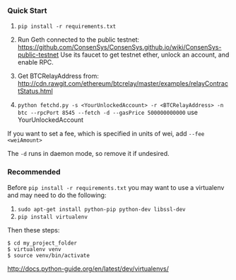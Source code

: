 ### Quick Start

1. `pip install -r requirements.txt`

1. Run Geth connected to the public testnet: https://github.com/ConsenSys/ConsenSys.github.io/wiki/ConsenSys-public-testnet  Use its faucet to get testnet ether, unlock an account, and enable RPC.

1. Get BTCRelayAddress from: http://cdn.rawgit.com/ethereum/btcrelay/master/examples/relayContractStatus.html

1. `python fetchd.py -s <YourUnlockedAccount> -r <BTCRelayAddress> -n btc --rpcPort 8545 --fetch -d --gasPrice 500000000000`  use YourUnlockedAccount

If you want to set a fee, which is specified in units of wei, add `--fee <weiAmount>`

The `-d` runs in daemon mode, so remove it if undesired.


### Recommended

Before `pip install -r requirements.txt` you may want to use a virtualenv and
may need to do the following:

1. `sudo apt-get install python-pip python-dev libssl-dev`
1. `pip install virtualenv`

Then these steps:
```
$ cd my_project_folder
$ virtualenv venv
$ source venv/bin/activate
```
http://docs.python-guide.org/en/latest/dev/virtualenvs/
